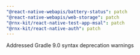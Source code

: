 ```yaml
---
"@react-native-webapis/battery-status": patch
"@react-native-webapis/web-storage": patch
"@rnx-kit/react-native-test-app-msal": patch
"@rnx-kit/react-native-auth": patch
---
```


Addressed Gradle 9.0 syntax deprecation warnings
